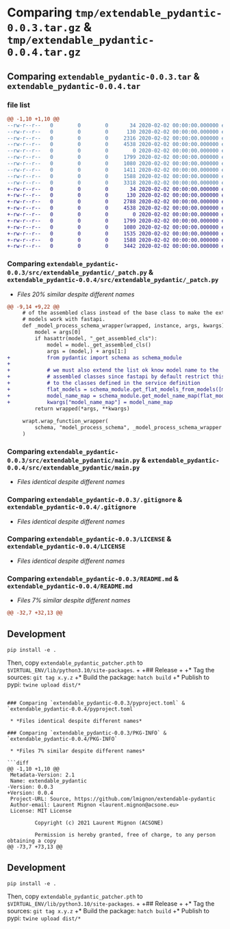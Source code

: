 # Comparing `tmp/extendable_pydantic-0.0.3.tar.gz` & `tmp/extendable_pydantic-0.0.4.tar.gz`

## Comparing `extendable_pydantic-0.0.3.tar` & `extendable_pydantic-0.0.4.tar`

### file list

```diff
@@ -1,10 +1,10 @@
--rw-r--r--   0        0        0       34 2020-02-02 00:00:00.000000 extendable_pydantic-0.0.3/extendable_pydantic_patcher.pth
--rw-r--r--   0        0        0      130 2020-02-02 00:00:00.000000 extendable_pydantic-0.0.3/src/extendable_pydantic/__init__.py
--rw-r--r--   0        0        0     2316 2020-02-02 00:00:00.000000 extendable_pydantic-0.0.3/src/extendable_pydantic/_patch.py
--rw-r--r--   0        0        0     4538 2020-02-02 00:00:00.000000 extendable_pydantic-0.0.3/src/extendable_pydantic/main.py
--rw-r--r--   0        0        0        0 2020-02-02 00:00:00.000000 extendable_pydantic-0.0.3/src/extendable_pydantic/py.typed
--rw-r--r--   0        0        0     1799 2020-02-02 00:00:00.000000 extendable_pydantic-0.0.3/.gitignore
--rw-r--r--   0        0        0     1080 2020-02-02 00:00:00.000000 extendable_pydantic-0.0.3/LICENSE
--rw-r--r--   0        0        0     1411 2020-02-02 00:00:00.000000 extendable_pydantic-0.0.3/README.md
--rw-r--r--   0        0        0     1588 2020-02-02 00:00:00.000000 extendable_pydantic-0.0.3/pyproject.toml
--rw-r--r--   0        0        0     3318 2020-02-02 00:00:00.000000 extendable_pydantic-0.0.3/PKG-INFO
+-rw-r--r--   0        0        0       34 2020-02-02 00:00:00.000000 extendable_pydantic-0.0.4/extendable_pydantic_patcher.pth
+-rw-r--r--   0        0        0      130 2020-02-02 00:00:00.000000 extendable_pydantic-0.0.4/src/extendable_pydantic/__init__.py
+-rw-r--r--   0        0        0     2788 2020-02-02 00:00:00.000000 extendable_pydantic-0.0.4/src/extendable_pydantic/_patch.py
+-rw-r--r--   0        0        0     4538 2020-02-02 00:00:00.000000 extendable_pydantic-0.0.4/src/extendable_pydantic/main.py
+-rw-r--r--   0        0        0        0 2020-02-02 00:00:00.000000 extendable_pydantic-0.0.4/src/extendable_pydantic/py.typed
+-rw-r--r--   0        0        0     1799 2020-02-02 00:00:00.000000 extendable_pydantic-0.0.4/.gitignore
+-rw-r--r--   0        0        0     1080 2020-02-02 00:00:00.000000 extendable_pydantic-0.0.4/LICENSE
+-rw-r--r--   0        0        0     1535 2020-02-02 00:00:00.000000 extendable_pydantic-0.0.4/README.md
+-rw-r--r--   0        0        0     1588 2020-02-02 00:00:00.000000 extendable_pydantic-0.0.4/pyproject.toml
+-rw-r--r--   0        0        0     3442 2020-02-02 00:00:00.000000 extendable_pydantic-0.0.4/PKG-INFO
```

### Comparing `extendable_pydantic-0.0.3/src/extendable_pydantic/_patch.py` & `extendable_pydantic-0.0.4/src/extendable_pydantic/_patch.py`

 * *Files 20% similar despite different names*

```diff
@@ -9,14 +9,22 @@
     # of the assembled class instead of the base class to make the extendable
     # models work with fastapi.
     def _model_process_schema_wrapper(wrapped, instance, args, kwargs):
         model = args[0]
         if hasattr(model, "_get_assembled_cls"):
             model = model._get_assembled_cls()
             args = (model,) + args[1:]
+            from pydantic import schema as schema_module
+
+            # we must also extend the list ok know model name to the
+            # assembled classes since fastapi by default restrict this list
+            # to the classes defined in the service definition
+            flat_models = schema_module.get_flat_models_from_models([model])
+            model_name_map = schema_module.get_model_name_map(flat_models)
+            kwargs["model_name_map"] = model_name_map
         return wrapped(*args, **kwargs)
 
     wrapt.wrap_function_wrapper(
         schema, "model_process_schema", _model_process_schema_wrapper
     )
```

### Comparing `extendable_pydantic-0.0.3/src/extendable_pydantic/main.py` & `extendable_pydantic-0.0.4/src/extendable_pydantic/main.py`

 * *Files identical despite different names*

### Comparing `extendable_pydantic-0.0.3/.gitignore` & `extendable_pydantic-0.0.4/.gitignore`

 * *Files identical despite different names*

### Comparing `extendable_pydantic-0.0.3/LICENSE` & `extendable_pydantic-0.0.4/LICENSE`

 * *Files identical despite different names*

### Comparing `extendable_pydantic-0.0.3/README.md` & `extendable_pydantic-0.0.4/README.md`

 * *Files 7% similar despite different names*

```diff
@@ -32,7 +32,13 @@
 ```
 
 ## Development
 
 `pip install -e .`
 
 Then, copy `extendable_pydantic_patcher.pth` to `$VIRTUAL_ENV/lib/python3.10/site-packages`.
+
+## Release
+
+* Tag the sources: `git tag x.y.z`
+* Build the package: `hatch build`
+* Publish to pypi: `twine upload dist/*`
```

### Comparing `extendable_pydantic-0.0.3/pyproject.toml` & `extendable_pydantic-0.0.4/pyproject.toml`

 * *Files identical despite different names*

### Comparing `extendable_pydantic-0.0.3/PKG-INFO` & `extendable_pydantic-0.0.4/PKG-INFO`

 * *Files 7% similar despite different names*

```diff
@@ -1,10 +1,10 @@
 Metadata-Version: 2.1
 Name: extendable_pydantic
-Version: 0.0.3
+Version: 0.0.4
 Project-URL: Source, https://github.com/lmignon/extendable-pydantic
 Author-email: Laurent Mignon <laurent.mignon@acsone.eu>
 License: MIT License
         
         Copyright (c) 2021 Laurent Mignon (ACSONE)
         
         Permission is hereby granted, free of charge, to any person obtaining a copy
@@ -73,7 +73,13 @@
 ```
 
 ## Development
 
 `pip install -e .`
 
 Then, copy `extendable_pydantic_patcher.pth` to `$VIRTUAL_ENV/lib/python3.10/site-packages`.
+
+## Release
+
+* Tag the sources: `git tag x.y.z`
+* Build the package: `hatch build`
+* Publish to pypi: `twine upload dist/*`
```

